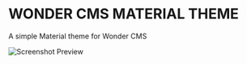 # WONDER CMS MATERIAL THEME

A simple Material theme for Wonder CMS

![Screenshot Preview](http://tungu.me/extras/imgs/screen-preview.jpg)
